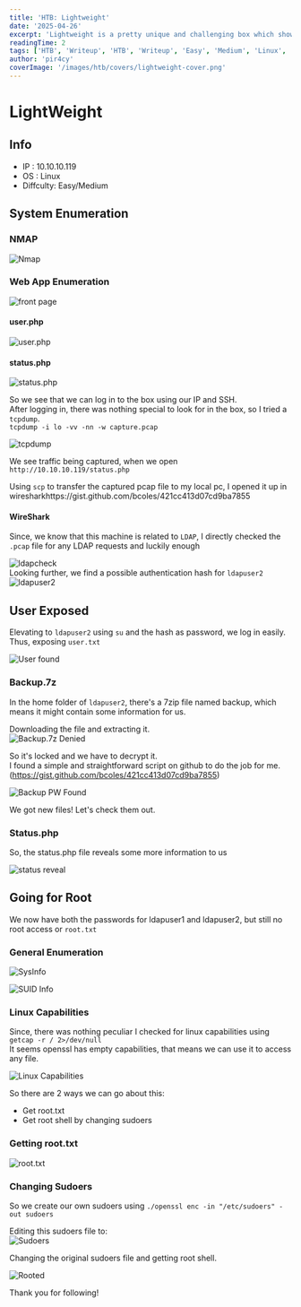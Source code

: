 ```yaml
---
title: 'HTB: Lightweight'
date: '2025-04-26'
excerpt: 'Lightweight is a pretty unique and challenging box which showcases the common mistakes made by system administrators and the need for encryption in any kind protocol used. It deals with the abuse of Linux capabilities which can be harmful in bad hands and how unencrypted protocols like LDAP can be sniffed to gain information and credentials.'
readingTime: 2
tags: ['HTB', 'Writeup', 'HTB', 'Writeup', 'Easy', 'Medium', 'Linux', 'Web']
author: 'pir4cy'
coverImage: '/images/htb/covers/lightweight-cover.png'
---
```


# LightWeight

## Info
  * IP : 10.10.10.119
  * OS : Linux
  * Diffculty: Easy/Medium

## System Enumeration

### NMAP

![Nmap](/images/htb/machines/Lightweight/nmap.png "Nmap")

### Web App Enumeration

![front page](/images/htb/machines/Lightweight/front.png "Front Page")

#### user.php

![user.php](/images/htb/machines/Lightweight/userphp.png "User.php")

#### status.php

![status.php](/images/htb/machines/Lightweight/statusphp.png "Status.php")


So we see that we can log in to the box using our IP and SSH.  
After logging in, there was nothing special to look for in the box, so I tried a `tcpdump`.  
	   `tcpdump -i lo -vv -nn -w capture.pcap`

![tcpdump](/images/htb/machines/Lightweight/tcpdump.png "TCP Dump")

We see traffic being captured, when we open `http://10.10.10.119/status.php`  
    
Using `scp` to transfer the captured pcap file to my local pc, I opened it up in wiresharkhttps://gist.github.com/bcoles/421cc413d07cd9ba7855

#### WireShark

Since, we know that this machine is related to `LDAP`, I directly checked the `.pcap` file for any LDAP requests and luckily enough

![ldapcheck](/images/htb/machines/Lightweight/ldapcheck.png "LDAP Found")  
Looking further, we find a possible authentication hash for `ldapuser2`  
![ldapuser2](/images/htb/machines/Lightweight/ldapuser2.png "LDAP User2")

## User Exposed

Elevating to `ldapuser2` using `su` and the hash as password, we log in easily. Thus, exposing `user.txt`

![User found](/images/htb/machines/Lightweight/userfound.png "User Found")

### Backup.7z

In the home folder of `ldapuser2`, there's a 7zip file named backup, which means it might contain some information for us.  

Downloading the file and extracting it.  
![Backup.7z Denied](/images/htb/machines/Lightweight/backupdenied.png "Backup.7z Denied")  

So it's locked and we have to decrypt it.  
I found a simple and straightforward script on github to do the job for me.(https://gist.github.com/bcoles/421cc413d07cd9ba7855)  

![Backup PW Found](/images/htb/machines/Lightweight/backuppwfound.png "Password Cracked")

We got new files! Let's check them out.  

### Status.php

So, the status.php file reveals some more information to us 

![status reveal](/images/htb/machines/Lightweight/statusreveal.png "Status.php Reveal")

## Going for Root

We now have both the passwords for ldapuser1 and ldapuser2, but still no root access or `root.txt`

### General Enumeration

![SysInfo](/images/htb/machines/Lightweight/uname.png "uname -a")

![SUID Info](/images/htb/machines/Lightweight/suid.png "SUID info")

### Linux Capabilities

Since, there was nothing peculiar I checked for linux capabilities using `getcap -r / 2>/dev/null`  
It seems openssl has empty capabilities, that means we can use it to access any file. 

![Linux Capabilities](/images/htb/machines/Lightweight/lincap.png "Linux Capabilities") 

So there are 2 ways we can go about this:  
  * Get root.txt
  * Get root shell by changing sudoers

### Getting root.txt

![root.txt](/images/htb/machines/Lightweight/root.png "Root.txt")

### Changing Sudoers

So we create our own sudoers using `./openssl enc -in "/etc/sudoers" -out sudoers`  

Editing this sudoers file to:  
![Sudoers](/images/htb/machines/Lightweight/sudoers.png "Sudoers")

Changing the original sudoers file and getting root shell.  

![Rooted](/images/htb/machines/Lightweight/rooted.png "Rooted")

Thank you for following!
